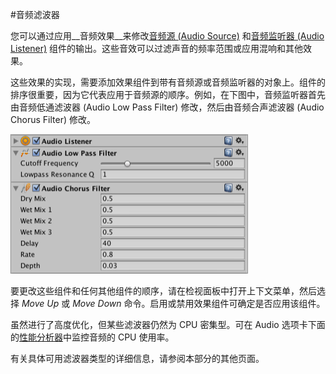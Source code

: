 #音频滤波器

您可以通过应用__音频效果__来修改[音频源 (Audio Source)](class-AudioSource.html) 和[音频监听器 (Audio Listener)](class-AudioListener.html) 组件的输出。这些音效可以过滤声音的频率范围或应用混响和其他效果。

这些效果的实现，需要添加效果组件到带有音频源或音频监听器的对象上。组件的排序很重要，因为它代表应用于音频源的顺序。例如，在下图中，音频监听器首先由音频低通滤波器 (Audio Low Pass Filter) 修改，然后由音频合声滤波器 (Audio Chorus Filter) 修改。

![](../uploads/Main/FilterGraph1.png) 

要更改这些组件和任何其他组件的顺序，请在检视面板中打开上下文菜单，然后选择 _Move Up_ 或 _Move Down_ 命令。启用或禁用效果组件可确定是否应用该组件。

虽然进行了高度优化，但某些滤波器仍然为 CPU 密集型。可在 Audio 选项卡下面的[性能分析器](Profiler.html)中监控音频的 CPU 使用率。

有关具体可用滤波器类型的详细信息，请参阅本部分的其他页面。
